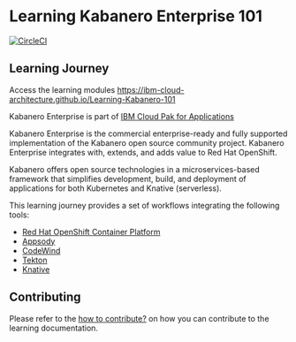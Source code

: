 # Learning Kabanero Enterprise 101

[![CircleCI](https://circleci.com/gh/ibm-cloud-architecture/Learning-Kabanero-101.svg?style=svg)](https://circleci.com/gh/ibm-cloud-architecture/Learning-Kabanero-101)


## Learning Journey
Access the learning modules https://ibm-cloud-architecture.github.io/Learning-Kabanero-101

Kabanero Enterprise is part of [IBM Cloud Pak for Applications](https://www.ibm.com/support/knowledgecenter/SSCSJL/about-overview.html)

Kabanero Enterprise is the commercial enterprise-ready and fully supported implementation of the Kabanero open source community project. Kabanero Enterprise integrates with, extends, and adds value to Red Hat OpenShift.

Kabanero offers open source technologies in a microservices-based framework that simplifies development, build, and deployment of applications for both Kubernetes and Knative (serverless).

This learning journey provides a set of workflows integrating the following tools:
- [Red Hat OpenShift Container Platform](https://docs.openshift.com/container-platform/3.11/welcome/index.html)
- [Appsody](https://appsody.dev/)
- [CodeWind](https://codewind.dev)
- [Tekton](https://tekton.dev)
- [Knative](https://knative.dev/)

## Contributing
Please refer to the [how to contribute?](CONTRIBUTING.md) on how you can contribute to the learning documentation.
